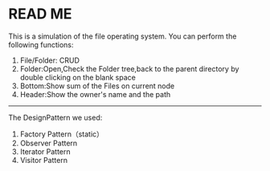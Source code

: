 # READ ME

This is a simulation of the file operating system. You can perform the following functions:

 1. File/Folder: CRUD
 2. Folder:Open,Check the Folder tree,back to the parent directory by double clicking on the blank space
 3. Bottom:Show sum of the Files on current node
 4. Header:Show the owner's name and the path


----------


The DesignPattern we used:

 1. Factory Pattern（static）
 2. Observer Pattern
 3. Iterator Pattern
 4. Visitor Pattern







